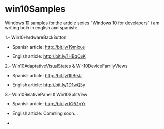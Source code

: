 # win10Samples
Windows 10 samples for the article series "Windows 10 for developers" i am writing both in english and spanish:

1.- Win10HardwareBackButton

   - Spanish article: http://bit.ly/19mIxue
      
   - English article: http://bit.ly/1HBqOuK
      
2.- Win10AdaptativeVisualStates & Win10DeviceFamilyViews

   - Spanish article: http://bit.ly/1IIBeJa
      
   - English article: http://bit.ly/1D1wQBy

3.- Win10RelativePanel & Win10SplitView

   - Spanish article: http://bit.ly/1G62gYr
   
   - English article: Comming soon...
   - 
